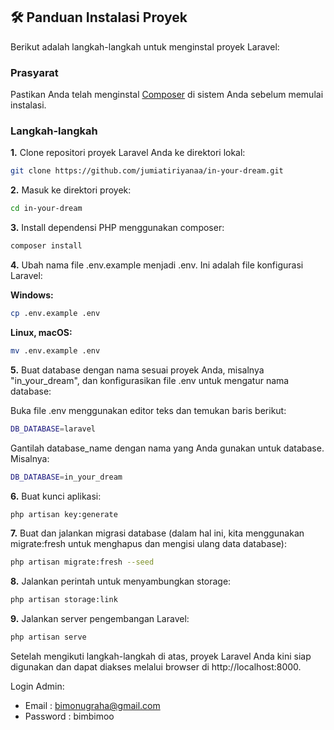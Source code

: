 ## 🛠️ Panduan Instalasi Proyek

Berikut adalah langkah-langkah untuk menginstal proyek Laravel:

### Prasyarat

Pastikan Anda telah menginstal [Composer](https://getcomposer.org/) di sistem Anda sebelum memulai instalasi.

### Langkah-langkah

**1.** Clone repositori proyek Laravel Anda ke direktori lokal:

```bash
git clone https://github.com/jumiatiriyanaa/in-your-dream.git
```

**2.** Masuk ke direktori proyek:

```bash
cd in-your-dream
```

**3.** Install dependensi PHP menggunakan composer:

```bash
composer install
```

**4.** Ubah nama file .env.example menjadi .env. Ini adalah file konfigurasi Laravel:

**Windows:**

```bash
cp .env.example .env
```

**Linux, macOS:**

```bash
mv .env.example .env
```

**5.** Buat database dengan nama sesuai proyek Anda, misalnya "in_your_dream", dan konfigurasikan file .env untuk mengatur nama database:

Buka file .env menggunakan editor teks dan temukan baris berikut:

```bash
DB_DATABASE=laravel
```

Gantilah database_name dengan nama yang Anda gunakan untuk database. Misalnya:

```bash
DB_DATABASE=in_your_dream
```

**6.** Buat kunci aplikasi:

```bash
php artisan key:generate
```

**7.** Buat dan jalankan migrasi database (dalam hal ini, kita menggunakan migrate:fresh untuk menghapus dan mengisi ulang data database):

```bash
php artisan migrate:fresh --seed
```

**8.** Jalankan perintah untuk menyambungkan storage:

```bash
php artisan storage:link
```

**9.** Jalankan server pengembangan Laravel:

```bash
php artisan serve
```

Setelah mengikuti langkah-langkah di atas, proyek Laravel Anda kini siap digunakan dan dapat diakses melalui browser di http://localhost:8000.

Login Admin:

-   Email : bimonugraha@gmail.com
-   Password : bimbimoo
